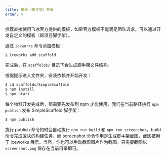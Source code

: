 ```yaml
---
title: 模板（脚手架）开发
order: 4
---
```


推荐直接使用飞冰官方提供的模板，如果官方模板不能满足团队诉求，可以通过开发自定义的模板（即项目脚手架）。

通过 `iceworks` 命令添加模板：

```bash
$ iceworks add scaffold
```

完成后，在 `scaffolds/` 目录下会生成脚手架文件结构。

根据提示进入文件夹，安装依赖并开始开发：

```bash
$ cd scaffolds/SimpleScaffold
$ npm install
$ npm start
```

每个物料开发完成后，都需要先发布到 npm 才能使用，我们在当前路径执行 `npm publish` 发布 SimpleScaffold 脚手架：

```bash
$ npm publish
```

执行 publish 命令的时会自动执行 `npm run build` 和 `npm run screenshot`。build 命令完成区块的构建任务，而 screenshot 命令作用是生成脚手架截图，截图被用于 iceworks 展示。当然，你也可以手动截图图片作为截图，只需要截图以 `screenshot.png` 保存在当前目录即可。
